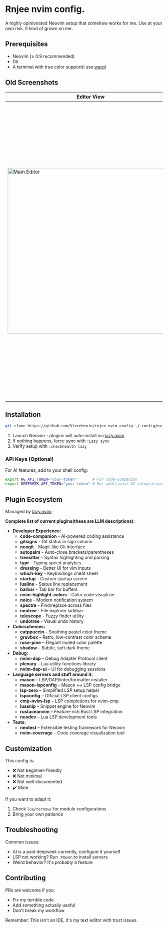 # Rnjee nvim config. 

A highly opinionated Neovim setup that somehow works for me. Use at your own risk. It kind of grown on me. 

## Prerequisites

- Neovim (≥ 0.9 recommended)
- Git
- A terminal with true color support(i use [warp](https://www.warp.dev/))

## Old Screenshots

| Editor View | File Browser |
|-------------|--------------|
| <img width="530" alt="Main Editor" src="https://github.com/Vterebenin/rnjee-nvim-config/assets/38083529/b08bb532-6ddb-40b2-b7c3-f7d9c29f3ab6"> | <img width="953" alt="NeoTree" src="https://github.com/Vterebenin/rnjee-nvim-config/assets/38083529/42853008-b123-4320-8cd9-c274a95baabb"> |

## Installation

```bash
git clone https://github.com/Vterebenin/rnjee-nvim-config ~/.config/nvim
```

1. Launch Neovim - plugins will auto-install via [lazy.nvim](https://github.com/folke/lazy.nvim)
2. If nothing happens, force sync with `:Lazy sync`
3. Verify setup with `:checkhealth lazy`

### API Keys (Optional)

For AI features, add to your shell config:

```bash
export HG_API_TOKEN="your-token"       # For code-companion
export DEEPSEEK_API_TOKEN="your-token" # For additional AI integrations
```

## Plugin Ecosystem

Managed by [lazy.nvim](https://github.com/folke/lazy.nvim):

**Complete list of current plugins(these are LLM descriptions):**

- **Developer Experience:**
    - **code-companion** - AI-powered coding assistance
    - **gitsigns** - Git status in sign column
    - **neogit** - Magit-like Git interface
    - **autopairs** - Auto-close brackets/parentheses
    - **treesitter** - Syntax highlighting and parsing
    - **typr** - Typing speed analytics
    - **dressing** - Better UI for vim inputs
    - **which-key** - Keybindings cheat sheet
    - **startup** - Custom startup screen
    - **lualine** - Status line replacement
    - **barbar** - Tab bar for buffers
    - **nvim-highlight-colors** - Color code visualizer
    - **noice** - Modern notification system
    - **spectre** - Find/replace across files
    - **neotree** - File explorer sidebar
    - **telescope** - Fuzzy finder utility
    - **undotree** - Visual undo history
- **Colorschemes:**
    - **catppuccin** – Soothing pastel color theme
    - **gruvbox** – Retro, low-contrast color scheme
    - **rose-pine** – Elegant muted color palette
    - **shadow** – Subtle, soft dark theme
- **Debug:**
    - **nvim-dap** – Debug Adapter Protocol client  
    - **plenary** – Lua utility functions library  
    - **nvim-dap-ui** – UI for debugging sessions  
- **Language servers and stuff around it:**
    - **mason** – LSP/DAP/linter/formatter installer  
    - **mason-lspconfig** – Mason ↔ LSP config bridge  
    - **lsp-zero** – Simplified LSP setup helper  
    - **lspconfig** – Official LSP client configs  
    - **cmp-nvim-lsp** – LSP completions for nvim-cmp  
    - **luasnip** – Snippet engine for Neovim  
    - **rustaceanvim** – Feature-rich Rust LSP integration  
    - **neodev** – Lua LSP development tools  
- **Tests:**
    - **neotest** – Extensible testing framework for Neovim  
    - **nvim-coverage** – Code coverage visualization tool  

## Customization

This config is:
- ❌ Not beginner-friendly
- ❌ Not minimal
- ❌ Not well-documented
- ✔️ Mine

If you want to adapt it:
1. Check `lua/ternow/` for module configurations
2. Bring your own patience

## Troubleshooting

Common issues:
- AI is a paid deepseek currently, configure it yourself
- LSP not working? Run `:Mason` to install servers
- Weird behavior? It's probably a feature

## Contributing

PRs are welcome if you:
- Fix my terrible code
- Add something actually useful
- Don't break my workflow

Remember: This isn't an IDE, it's my text editor with trust issues.

